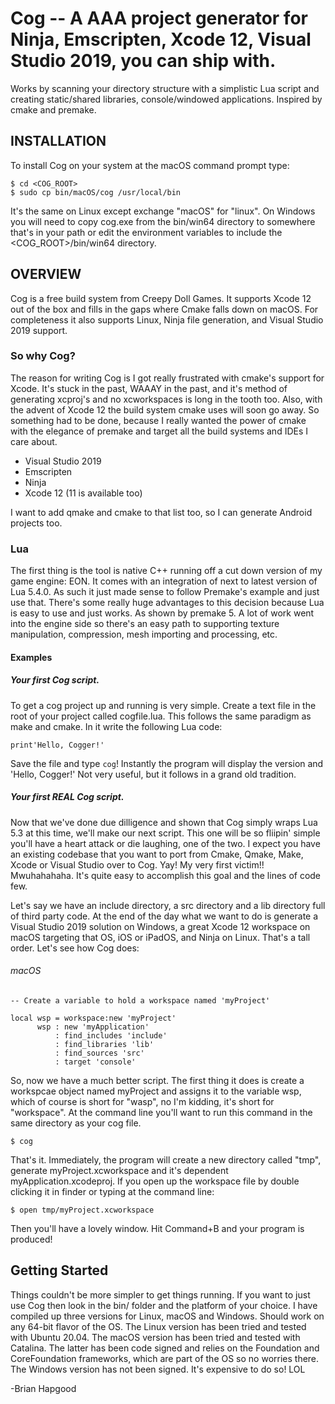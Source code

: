 # Cog -- A AAA project generator for Ninja, Emscripten, Xcode 12, Visual Studio 2019, you can ship with.

Works by scanning your directory structure with a simplistic Lua script and
creating static/shared libraries, console/windowed applications. Inspired by
cmake and premake.

## INSTALLATION

To install Cog on your system at the macOS command prompt type:

```
$ cd <COG_ROOT>
$ sudo cp bin/macOS/cog /usr/local/bin
```

It's the same on Linux except exchange "macOS" for "linux". On Windows you will
need to copy cog.exe from the bin/win64 directory to somewhere that's in your
path or edit the environment variables to include the <COG_ROOT>/bin/win64
directory.

## OVERVIEW

Cog is a free build system from Creepy Doll Games. It supports Xcode 12 out of
the box and fills in the gaps where Cmake falls down on macOS. For completeness
it also supports Linux, Ninja file generation, and Visual Studio 2019 support.

### So why Cog?

The reason for writing Cog is I got really frustrated with cmake's support for
Xcode. It's stuck in the past, WAAAY in the past, and it's method of generating
xcproj's and no xcworkspaces is long in the tooth too. Also, with the advent of
Xcode 12 the build system cmake uses will soon go away. So something had to be
done, because I really wanted the power of cmake with the elegance of premake
and target all the build systems and IDEs I care about.

* Visual Studio 2019
* Emscripten
* Ninja
* Xcode 12 (11 is available too)

I want to add qmake and cmake to that list too, so I can generate Android
projects too.

### Lua

The first thing is the tool is native C++ running off a cut down version of my
game engine: EON. It comes with an integration of next to latest version of Lua
5.4.0. As such it just made sense to follow Premake's example and just use
that. There's some really huge advantages to this decision because Lua is easy
to use and just works. As shown by premake 5. A lot of work went into the
engine side so there's an easy path to supporting texture manipulation,
compression, mesh importing and processing, etc.

#### Examples

##### Your first Cog script.

To get a cog project up and running is very simple. Create a text file in the
root of your project called cogfile.lua. This follows the same paradigm as make
and cmake. In it write the following Lua code:

```
print'Hello, Cogger!'
```

Save the file and type `cog`! Instantly the program will display the version
and 'Hello, Cogger!' Not very useful, but it follows in a grand old tradition.

##### Your first *REAL* Cog script.

Now that we've done due dilligence and shown that Cog simply wraps Lua 5.3 at
this time, we'll make our next script. This one will be so fliipin' simple
you'll have a heart attack or die laughing, one of the two. I expect you have
an existing codebase that you want to port from Cmake, Qmake, Make, Xcode or
Visual Studio over to Cog. Yay! My very first victim!! Mwuhahahaha. It's quite
easy to accomplish this goal and the lines of code few.

Let's say we have an include directory, a src directory and a lib directory
full of third party code. At the end of the day what we want to do is generate
a Visual Studio 2019 solution on Windows, a great Xcode 12 workspace on macOS
targeting that OS, iOS or iPadOS, and Ninja on Linux. That's a tall order.
Let's see how Cog does:

###### macOS

```
-- Create a variable to hold a workspace named 'myProject'

local wsp = workspace:new 'myProject'
      wsp : new 'myApplication'
          : find_includes 'include'
          : find_libraries 'lib'
          : find_sources 'src'
          : target 'console'
```

So, now we have a much better script. The first thing it does is create a
workspcae object named myProject and assigns it to the variable wsp, which of
course is short for "wasp", no I'm kidding, it's short for "workspace". At the
command line you'll want to run this command in the same directory as your cog
file.

```
$ cog
```

That's it. Immediately, the program will create a new directory called "tmp",
generate myProject.xcworkspace and it's dependent myApplication.xcodeproj. If
you open up the workspace file by double clicking it in finder or typing at the
command line:

```
$ open tmp/myProject.xcworkspace
```

Then you'll have a lovely window. Hit Command+B and your program is produced!

## Getting Started

Things couldn't be more simpler to get things running. If you want to just use
Cog then look in the bin/ folder and the platform of your choice. I have
compiled up three versions for Linux, macOS and Windows. Should work on any
64-bit flavor of the OS. The Linux version has been tried and tested with
Ubuntu 20.04. The macOS version has been tried and tested with Catalina. The
latter has been code signed and relies on the Foundation and CoreFoundation
frameworks, which are part of the OS so no worries there. The Windows version
has not been signed. It's expensive to do so! LOL

	
-Brian Hapgood
